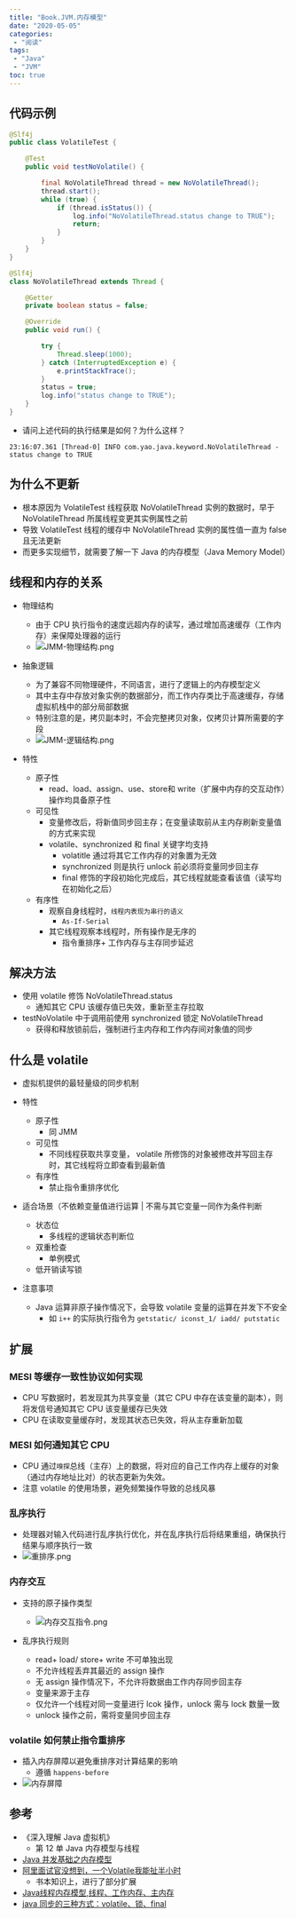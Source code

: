 ```yaml
---
title: "Book.JVM.内存模型"
date: "2020-05-05"
categories:
 - "阅读"
tags:
 - "Java"
 - "JVM"
toc: true
---
```




## 代码示例

```java
@Slf4j
public class VolatileTest {

    @Test
    public void testNoVolatile() {

        final NoVolatileThread thread = new NoVolatileThread();
        thread.start();
        while (true) {
            if (thread.isStatus()) {
                log.info("NoVolatileThread.status change to TRUE");
                return;
            }
        }
    }
}

@Slf4j
class NoVolatileThread extends Thread {

    @Getter
    private boolean status = false;

    @Override
    public void run() {

        try {
            Thread.sleep(1000);
        } catch (InterruptedException e) {
            e.printStackTrace();
        }
        status = true;
        log.info("status change to TRUE");
    }
}
```

- 请问上述代码的执行结果是如何？为什么这样？

```
23:16:07.361 [Thread-0] INFO com.yao.java.keyword.NoVolatileThread - status change to TRUE
```

## 为什么不更新

- 根本原因为 VolatileTest 线程获取 NoVolatileThread 实例的数据时，早于 NoVolatileThread 所属线程变更其实例属性之前
- 导致 VolatileTest 线程的缓存中 NoVolatileThread 实例的属性值一直为 false 且无法更新
- 而更多实现细节，就需要了解一下 Java 的内存模型（Java Memory Model）

## 线程和内存的关系

- 物理结构
    - 由于 CPU 执行指令的速度远超内存的读写，通过增加高速缓存（工作内存）来保障处理器的运行
    - ![JMM-物理结构.png](http://doc.yqjdcyy.com/c1ece5c0-5977-447d-ae0f-5d4d3fa795fd.png)

- 抽象逻辑
    - 为了兼容不同物理硬件，不同语言，进行了逻辑上的内存模型定义
    - 其中主存中存放对象实例的数据部分，而工作内存类比于高速缓存，存储虚拟机栈中的部分局部数据
    - 特别注意的是，拷贝副本时，不会完整拷贝对象，仅拷贝计算所需要的字段
    - ![JMM-逻辑结构.png](http://doc.yqjdcyy.com/db96a990-d0af-4999-accf-69f8906133ff.png)

- 特性
    - 原子性
        - read、load、assign、use、store和 write（扩展中内存的交互动作）操作均具备原子性
    - 可见性
        - 变量修改后，将新值同步回主存；在变量读取前从主内存刷新变量值的方式来实现
        - volatile、synchronized 和 final 关键字均支持
            - volatitle 通过将其它工作内存的对象置为无效
            - synchronized 则是执行 unlock 前必须将变量同步回主存
            - final 修饰的字段初始化完成后，其它线程就能查看该值（读写均在初始化之后）
    - 有序性
        - 观察自身线程时，`线程内表现为串行的语义`
            - `As-If-Serial`
        - 其它线程观察本线程时，所有操作是无序的
            - 指令重排序+ 工作内存与主存同步延迟

## 解决方法

- 使用 volatile 修饰 NoVolatileThread.status
    - 通知其它 CPU 该缓存值已失效，重新至主存拉取
- testNoVolatile 中于调用前使用 synchronized 锁定 NoVolatileThread
    - 获得和释放锁前后，强制进行主内存和工作内存间对象值的同步

## 什么是 volatile

- 虚拟机提供的最轻量级的同步机制
- 特性
    - 原子性
        - 同 JMM 
    - 可见性
        - 不同线程获取共享变量， volatile 所修饰的对象被修改并写回主存时，其它线程将立即查看到最新值
    - 有序性
        - 禁止指令重排序优化

- 适合场景（不依赖变量值进行运算 | 不需与其它变量一同作为条件判断 
    - 状态位
        - 多线程的逻辑状态判断位
    - 双重检查
        - 单例模式
    - 低开销读写锁

- 注意事项
    - Java 运算非原子操作情况下，会导致 volatile 变量的运算在并发下不安全
        - 如 `i++` 的实际执行指令为 `getstatic/ iconst_1/ iadd/ putstatic`

## 扩展
### MESI 等缓存一致性协议如何实现
- CPU 写数据时，若发现其为共享变量（其它 CPU 中存在该变量的副本），则将发信号通知其它 CPU 该变量缓存已失效
- CPU 在读取变量缓存时，发现其状态已失效，将从主存重新加载

### MESI 如何通知其它 CPU
- CPU 通过`嗅探`总线（主存）上的数据，将对应的自己工作内存上缓存的对象（通过内存地址比对）的状态更新为失效。
- 注意 volatile 的使用场景，避免频繁操作导致的总线风暴

### 乱序执行
- 处理器对输入代码进行乱序执行优化，并在乱序执行后将结果重组，确保执行结果与顺序执行一致
- ![重排序.png](http://doc.yqjdcyy.com/323ff3ab-24ba-414c-bb97-337c42a75f3f.png)

### 内存交互
- 支持的原子操作类型
    - ![内存交互指令.png](http://doc.yqjdcyy.com/9027ebed-9a03-4e14-87c4-851594d1815a.png)

- 乱序执行规则
    - read+ load/ store+ write 不可单独出现
    - 不允许线程丢弃其最近的 assign 操作
    - 无 assign 操作情况下，不允许将数据由工作内存同步回主存
    - 变量来源于主存
    - 仅允许一个线程对同一变量进行 lcok 操作，unlock 需与 lock 数量一致
    - unlock 操作之前，需将变量同步回主存


### volatile 如何禁止指令重排序 
- 插入内存屏障以避免重排序对计算结果的影响
    - 遵循 `happens-before`
- ![内存屏障](http://doc.yqjdcyy.com/17e1f29a-9ceb-4fba-9ac4-2808dca57af2.png)


## 参考
- 《深入理解 Java 虚拟机》
    - 第 12 单 Java 内存模型与线程
- [Java 并发基础之内存模型](https://javadoop.com/post/java-memory-model)
- [阿里面试官没想到，一个Volatile我能扯半小时](https://www.bilibili.com/read/cv5830311)
    - 书本知识上，进行了部分扩展
- [Java线程内存模型,线程、工作内存、主内存](https://zhuanlan.zhihu.com/p/25474331)
- [java 同步的三种方式：volatile、锁、final](https://www.jianshu.com/p/4587fe83ae3c)